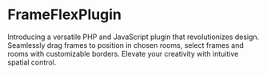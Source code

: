 # FrameFlexPlugin
 Introducing a versatile PHP and JavaScript plugin that revolutionizes design. Seamlessly drag frames to position in chosen rooms, select frames and rooms with customizable borders. Elevate your creativity with intuitive spatial control.
